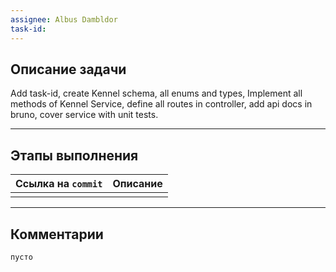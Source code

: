 ```yaml
---
assignee: Albus Dambldor
task-id:
---
```

## **Описание задачи**

Add task-id, create Kennel schema, all enums and types, 
Implement all methods of Kennel Service, define all routes in controller, add api docs in bruno, cover service with unit tests.

---
## **Этапы выполнения**

| Ссылка на `commit` | Описание |
| ------------------ | -------- |
|                    |          |

---
## **Комментарии**

`пусто`